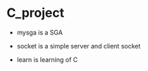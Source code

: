 # C_project

- mysga is a SGA

- socket is a simple server and client socket

- learn is learning of C
